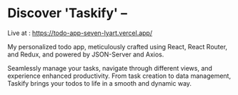 # **Discover 'Taskify' –**

Live at : https://todo-app-seven-lyart.vercel.app/

My personalized todo app, meticulously crafted using React, React Router, and Redux, and powered by JSON-Server and Axios. 

Seamlessly manage your tasks, navigate through different views, and experience enhanced productivity. From task creation to data management, Taskify brings your todos to life in a smooth and dynamic way.
